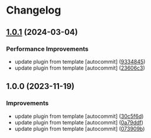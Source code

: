 # Changelog

## [1.0.1](https://github.com/kc-workspace/asdf-goreleaser/compare/v1.0.0...v1.0.1) (2024-03-04)


### Performance Improvements

* update plugin from template [autocommit] ([9334845](https://github.com/kc-workspace/asdf-goreleaser/commit/9334845e4198983616ba30f49a578458ed366501))
* update plugin from template [autocommit] ([23606c3](https://github.com/kc-workspace/asdf-goreleaser/commit/23606c34ee4f822dacd907e11228cfd291112e5a))

## 1.0.0 (2023-11-19)


### Improvements

* update plugin from template [autocommit] ([30c5f6d](https://github.com/kc-workspace/asdf-goreleaser/commit/30c5f6d973b8818baa61d161e3984cb9d57b2a00))
* update plugin from template [autocommit] ([0a79ddf](https://github.com/kc-workspace/asdf-goreleaser/commit/0a79ddf4b2ac43e08bc750993f0bfe2d374db5a4))
* update plugin from template [autocommit] ([073909b](https://github.com/kc-workspace/asdf-goreleaser/commit/073909b544a27fd4234493d59b5c4ff28d0460d9))
